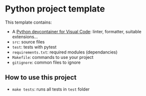 # Python project template

This template contains:
- A [Python devcontainer for Visual Code](https://github.com/fortierq/python-devcontainer): linter, formatter, suitable extensions...
- `src`: source files
- `test`: tests with pytest
- `requirements.txt`: required modules (dependancies)
- `Makefile`: commands to use your project
- `gitignore`: common files to ignore

## How to use this project

- `make tests`: runs all tests in `test` folder